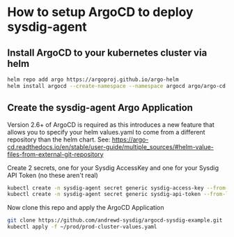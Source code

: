 # How to setup ArgoCD to deploy sysdig-agent

## Install ArgoCD to your kubernetes cluster via helm
```sh
helm repo add argo https://argoproj.github.io/argo-helm
helm install argocd --create-namespace --namespace argocd argo/argo-cd
```

## Create the sysdig-agent Argo Application
Version 2.6+ of ArgoCD is required as this introduces a new feature that allows you to specify your helm values.yaml to come from a different repository than the helm chart. See: https://argo-cd.readthedocs.io/en/stable/user-guide/multiple_sources/#helm-value-files-from-external-git-repository

Create 2 secrets, one for your Sysdig AccessKey and one for your Sysdig API Token (no these aren't real)
```sh
kubectl create -n sysdig-agent secret generic sysdig-access-key --from-literal access-key=235af419-e0f7-43af-b271-094a50c6e0aa
kubectl create -n sysdig-agent secret generic sysdig-api-token --from-literal SECURE_API_TOKEN=f1fc4ea1-322e-43cb-bafc-9737e00a44fa
```

Now clone this repo and apply the ArgoCD Application

```sh
git clone https://github.com/andrewd-sysdig/argocd-sysdig-example.git
kubectl apply -f ~/prod/prod-cluster-values.yaml
```
